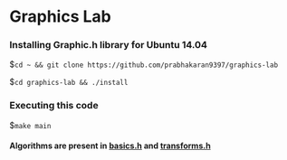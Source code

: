 # Graphics Lab

### Installing Graphic.h library for Ubuntu 14.04

$`cd ~ && git clone https://github.com/prabhakaran9397/graphics-lab`

$`cd graphics-lab && ./install`

### Executing this code

$`make main`

#### Algorithms are present in [basics.h](https://github.com/prabhakaran9397/graphics-lab/blob/master/basics.h) and [transforms.h](https://github.com/prabhakaran9397/graphics-lab/blob/master/transforms.h)